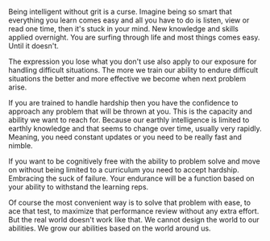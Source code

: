 Being intelligent without grit is a curse. Imagine being so smart that everything you learn comes easy and all you have to do is listen, view or read one time, then it's stuck in your mind. New knowledge and skills applied overnight. You are surfing through life and most things comes easy. Until it doesn't.

The expression you lose what you don't use also apply to our exposure for handling difficult situations. The more we train our ability to endure difficult situations the better and more effective we become when next problem arise. 

If you are trained to handle hardship then you have the confidence to approach any problem that will be thrown at you. This is the capacity and ability we want to reach for. Because our earthly intelligence is limited to earthly knowledge and that seems to change over time, usually very rapidly. Meaning, you need constant updates or you need to be really fast and nimble. 

If you want to be cognitively free with the ability to problem solve and move on without being limited to a curriculum you need to accept hardship. Embracing the suck of failure. Your endurance will be a function based on your ability to withstand the learning reps. 

Of course the most convenient way is to solve that problem with ease, to ace that test, to maximize that performance review without any extra effort. But the real world doesn't work like that. We cannot design the world to our abilities. We grow our abilities based on the world around us. 
